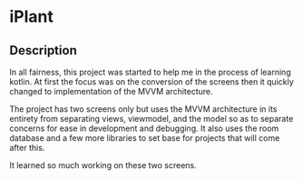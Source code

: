 # iPlant

## Description
In all fairness, this project was started to help me in the process of learning kotlin. 
At first the focus was on the conversion of the screens then it quickly changed to implementation of the MVVM architecture.

The project has two screens only but uses the MVVM architecture in its entirety from separating views, viewmodel, and the model so as to separate concerns for ease in development and debugging.
It also uses the room database and a few more libraries to set base for projects that will come after this.

It learned so much working on these two screens.
